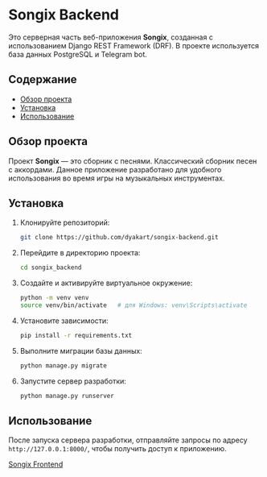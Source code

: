 # Songix Backend

Это серверная часть веб-приложения **Songix**, созданная с использованием Django REST Framework (DRF). В проекте используется база данных PostgreSQL и Telegram bot.

## Содержание
- [Обзор проекта](#обзор-проекта)
- [Установка](#установка)
- [Использование](#использование)

## Обзор проекта
Проект **Songix** — это сборник с песнями. Классический сборник песен с аккордами. Данное приложение разработано для удобного использования во время игры на музыкальных инструментах.

## Установка
1. Клонируйте репозиторий:
   ```bash
   git clone https://github.com/dyakart/songix-backend.git
   ```
2. Перейдите в директорию проекта:
   ```bash
   cd songix_backend
   ```
3. Создайте и активируйте виртуальное окружение:
   ```bash
   python -m venv venv
   source venv/bin/activate   # для Windows: venv\Scripts\activate
   ```
4. Установите зависимости:
   ```bash
   pip install -r requirements.txt
   ```
5. Выполните миграции базы данных:
   ```bash
   python manage.py migrate
   ```
6. Запустите сервер разработки:
   ```bash
   python manage.py runserver
   ```

## Использование
После запуска сервера разработки, отправляйте запросы по адресу `http://127.0.0.1:8000/`, чтобы получить доступ к приложению.

[Songix Frontend](https://github.com/vladkrakhmalev/Songix)
